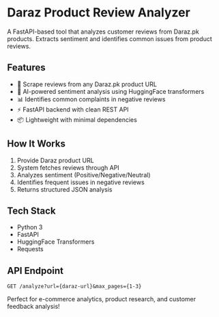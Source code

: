# Daraz Product Review Analyzer

A FastAPI-based tool that analyzes customer reviews from Daraz.pk products. Extracts sentiment and identifies common issues from product reviews.

## Features
- 🚀 Scrape reviews from any Daraz.pk product URL
- 🤖 AI-powered sentiment analysis using HuggingFace transformers
- 📊 Identifies common complaints in negative reviews
- ⚡ FastAPI backend with clean REST API
- 📦 Lightweight with minimal dependencies

## How It Works
1. Provide Daraz product URL
2. System fetches reviews through API
3. Analyzes sentiment (Positive/Negative/Neutral)
4. Identifies frequent issues in negative reviews
5. Returns structured JSON analysis

## Tech Stack
- Python 3
- FastAPI
- HuggingFace Transformers
- Requests

## API Endpoint
`GET /analyze?url={daraz-url}&max_pages={1-3}`

Perfect for e-commerce analytics, product research, and customer feedback analysis!

